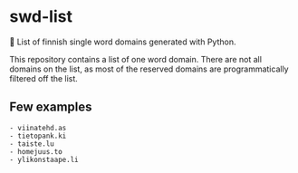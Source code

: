 # swd-list
🌟 List of finnish single word domains generated with Python.

This repository contains a list of one word domain. There are not all domains on the list, as most of the reserved domains are programmatically filtered off the list.

## Few examples
```
- viinatehd.as
- tietopank.ki
- taiste.lu
- homejuus.to
- ylikonstaape.li
```
